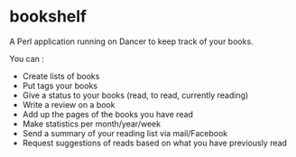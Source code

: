 bookshelf
=========

A Perl application running on Dancer to keep track of your books.

You can  :

 - Create lists of books
 - Put tags your books
 - Give a status to your books (read, to read, currently reading)
 - Write a review on a book
 - Add up the pages of the books you have read
 - Make statistics per month/year/week
 - Send a summary of your reading list via mail/Facebook
 - Request suggestions of reads based on what you have previously read
